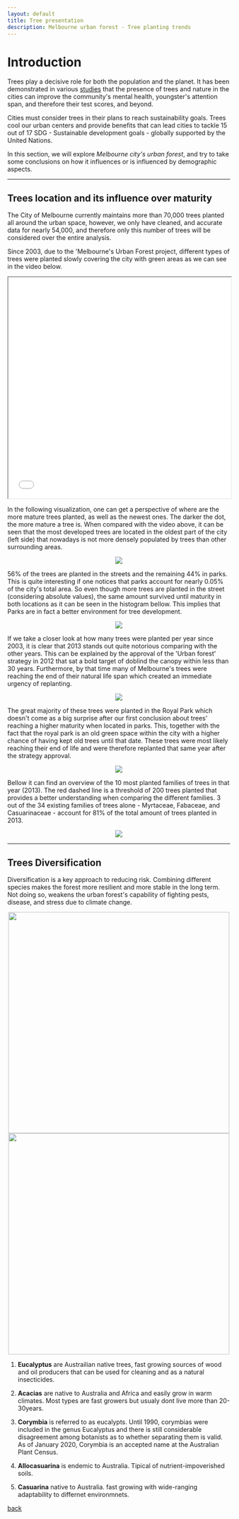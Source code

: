 ```yaml
---
layout: default
title: Tree presentation
description: Melbourne urban forest - Tree planting trends
---
```


# Introduction

Trees play a decisive role for both the population and the planet. 
It has been demonstrated in various [studies](https://nph.onlinelibrary.wiley.com/doi/epdf/10.1002/ppp3.39) that the presence of trees and nature in the cities can improve the community's mental health, youngster's attention span, and therefore their test scores, and beyond.

Cities must consider trees in their plans to reach sustainability goals. Trees cool our urban centers and provide benefits that can lead cities to tackle 15 out of 17 SDG - Sustainable development goals - globally supported by the United Nations.

In this section, we will explore _Melbourne city's urban forest_, and try to take some conclusions on how it influences or is influenced by demographic aspects.

***

## Trees location and its influence over maturity 

The City of Melbourne currently maintains more than 70,000 trees planted all around the urban space, however, we only have cleaned, and accurate data for nearly 54,000, and therefore only this number of trees will be considered over the entire analysis. 

Since 2003, due to the 'Melbourne's Urban Forest project, different types of trees were planted slowly covering the city with green areas as we can see in the video below.

<iframe src="/testsite.github.io/tree-coverage-cumsum.html"
	sandbox="allow-same-origin allow-scripts"
	width="100%"
	height="500"
	scrolling="no"
	seamless="seamless"
	frameborder="2">
</iframe>

In the following visualization, one can get a perspective of where are the more mature trees planted, as well as the newest ones. The darker the dot, the more mature a tree is. When compared with the video above, it can be seen that the most developed trees are located in the oldest part of the city (left side) that nowadays is not more densely populated by trees than other surrounding areas.

<center>
	<img src="treeLocByAgeDesc.png">
</center>

56% of the trees are planted in the streets and the remaining 44% in parks. This is quite interesting if one notices that parks account for nearly 0.05% of the city's total area. So even though more trees are planted in the street (considering absolute values), the same amount survived until maturity in both locations as it can be seen in the histogram bellow. This implies that Parks are in fact a better environment for tree development.

<center>
	<img src="NofTressStreetPark.png">
</center>

If we take a closer look at how many trees were planted per year since 2003, it is clear that 2013 stands out quite notorious comparing with the other years.  This can be explained by the approval of the 'Urban forest' strategy in 2012 that sat a bold target of doblind the canopy within less than 30 years. Furthermore, by that time many of Melbourne's trees were reaching the end of their natural life span which created an immediate urgency of replanting.  

<center>
	<img src="NofTressPerYear.png">
</center>

The great majority of these trees were planted in the Royal Park which doesn't come as a big surprise after our first conclusion about trees' reaching a higher maturity when located in parks. This, together with the fact that the royal park is an old green space within the city with a higher chance of having kept old trees until that date. These trees were most likely reaching their end of life and were therefore replanted that same year after the strategy approval.

<center>
	<img src="treeLoc2013.png">
</center>

Bellow it can find an overview of the 10 most planted families of trees in that year (2013). The red dashed line is a threshold of 200 trees planted that provides a better understanding when comparing the different families. 3 out of the 34 existing families of trees alone - Myrtaceae, Fabaceae, and Casuarinaceae - account for 81% of the total amount of trees planted in 2013.

<center>
	<img src="top10FamPlanted2013.png">
</center>

***

## Trees Diversification

Diversification is a key approach to reducing risk. Combining different species makes the forest more resilient and more stable in the long term.
Not doing so, weakens the urban forest's capability of fighting pests, disease, and stress due to climate change.

<center>
	<img src="treeFamsDivers.png" | width=500>
</center>

<center>
	<img src="treeGenusDivers.png" | width=500>
</center>

1. **Eucalyptus** are Austrailian native trees, fast growing sources of wood and oil producers that can be used for cleaning and as a natural insecticides.

1. **Acacias** are native to Australia and Africa and easily grow in warm climates. Most types are fast growers but usualy dont live more than 20-30years.

1. **Corymbia** is referred to as eucalypts. Until 1990, corymbias were included in the genus Eucalyptus and there is still considerable disagreement among botanists as to whether separating them is valid. As of January 2020, Corymbia is an accepted name at the Australian Plant Census.

1. **Allocasuarina** is endemic to Australia. Tipical of nutrient-impoverished soils.

1. **Casuarina** native to Australia. fast growing with wide-ranging adaptability to differnet environmnets.




[back](./)
